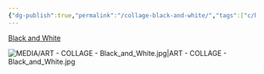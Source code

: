 ```yaml
---
{"dg-publish":true,"permalink":"/collage-black-and-white/","tags":["c/hand","c/man","c/woman","c/upsidedown","c/metal-finish","c/colour-blue","c/colour-white","c/colour-black","collage/year-2022","c/colour-bronze"],"created":"2024-06-28T12:56:47.000-04:00","updated":"2025-09-10T13:25:11.015-04:00"}
---
```



[Black and White](https://www.instagram.com/p/Celn6rPuGDd/)

![MEDIA/ART - COLLAGE - Black_and_White.jpg|ART - COLLAGE - Black_and_White.jpg](/img/user/MEDIA/ART%20-%20COLLAGE%20-%20Black_and_White.jpg)
